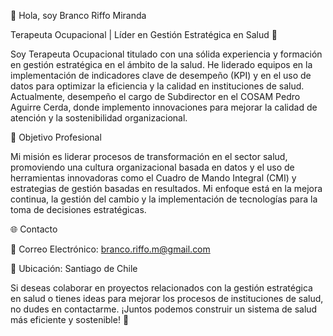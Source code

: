 👋 Hola, soy Branco Riffo Miranda

Terapeuta Ocupacional | Líder en Gestión Estratégica en Salud 🏥

Soy Terapeuta Ocupacional titulado con una sólida experiencia y formación en gestión estratégica en el ámbito de la salud. 
He liderado equipos en la implementación de indicadores clave de desempeño (KPI) y en el uso de datos para optimizar la eficiencia y la calidad en instituciones de salud. 
Actualmente, desempeño el cargo de Subdirector en el COSAM Pedro Aguirre Cerda, donde implemento innovaciones para mejorar la calidad de atención y la sostenibilidad organizacional.

🌟 Objetivo Profesional

Mi misión es liderar procesos de transformación en el sector salud, promoviendo una cultura organizacional basada en datos y el uso de herramientas innovadoras como el Cuadro de Mando Integral (CMI) y estrategias de gestión basadas en resultados. 
Mi enfoque está en la mejora continua, la gestión del cambio y la implementación de tecnologías para la toma de decisiones estratégicas.

🌐 Contacto

📧 Correo Electrónico: branco.riffo.m@gmail.com

📍 Ubicación: Santiago de Chile

Si deseas colaborar en proyectos relacionados con la gestión estratégica en salud o tienes ideas para mejorar los procesos de instituciones de salud, no dudes en contactarme. ¡Juntos podemos construir un sistema de salud más eficiente y sostenible! 🚀
